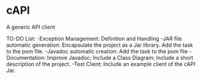 # cAPI
A generic API client

TO-DO List:
-Exception Management: Definition and Handling
-JAR file automatic generation: Encapsulate the project as a Jar library. Add the task to the pom file.
-Javadoc automatic creation: Add the task to the pom file
-Documentation: Improve Javadoc; Include a Class Diagram; Include a short description of the project.
-Test Client: Include an example client of the cAPI Jar.


